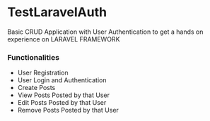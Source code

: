 # TestLaravelAuth

Basic CRUD Application with User Authentication to get a hands on experience on LARAVEL FRAMEWORK

### Functionalities
* User Registration
* User Login and Authentication
* Create Posts
* View Posts Posted by that User
* Edit Posts Posted by that User
* Remove Posts Posted by that User
